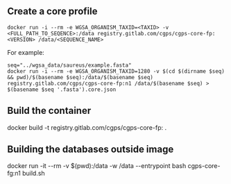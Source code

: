 ## Create a core profile

```
docker run -i --rm -e WGSA_ORGANISM_TAXID=<TAXID> -v <FULL_PATH_TO_SEQENCE>:/data registry.gitlab.com/cgps/cgps-core-fp:<VERSION> /data/<SEQUENCE_NAME>
```

For example:

```
seq="../wgsa_data/saureus/example.fasta"
docker run -i --rm -e WGSA_ORGANISM_TAXID=1280 -v $(cd $(dirname $seq) && pwd)/$(basename $seq):/data/$(basename $seq) registry.gitlab.com/cgps/cgps-core-fp:n1 /data/$(basename $seq) > $(basename $seq '.fasta').core.json
```


## Build the container

docker build -t registry.gitlab.com/cgps/cgps-core-fp:<VERSION> .

## Building the databases outside image

docker run -it --rm -v $(pwd):/data -w /data --entrypoint bash cgps-core-fg:n1 build.sh
